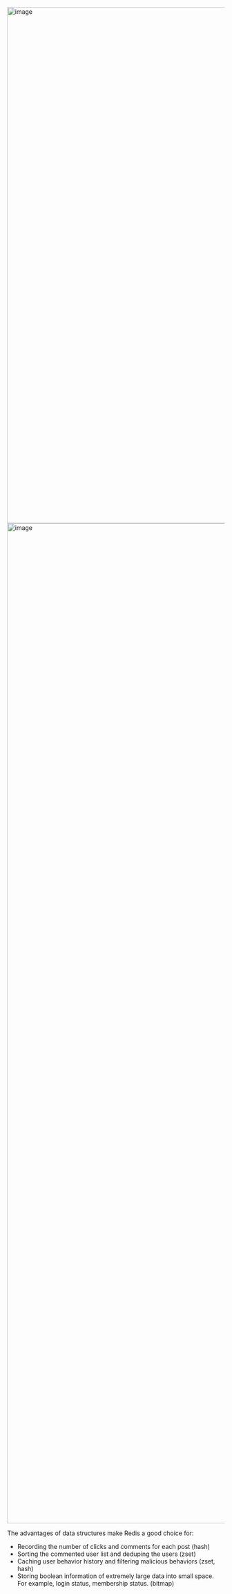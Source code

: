 <img width="2254" height="1192" alt="image" src="https://github.com/user-attachments/assets/f4688580-9958-4003-926b-85c553eefc35" />

<img width="3342" height="2310" alt="image" src="https://github.com/user-attachments/assets/f01b3652-58ee-4796-9a64-e51723fdd05c" />

The advantages of data structures make Redis a good choice for:
- Recording the number of clicks and comments for each post (hash)
- Sorting the commented user list and deduping the users (zset)
- Caching user behavior history and filtering malicious behaviors (zset, hash)
- Storing boolean information of extremely large data into small space. For example, login status, membership status. (bitmap)
